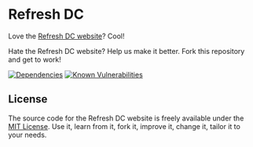 # Refresh DC

Love the [Refresh DC website](https://refresh-dc.org)? Cool!

Hate the Refresh DC website? Help us make it better. Fork this repository and get to work!

[![Dependencies](https://img.shields.io/depfu/jgarber623/refresh-dc.org.svg?style=flat-square)](https://depfu.com/github/jgarber623/refresh-dc.org)
[![Known Vulnerabilities](https://snyk.io/test/github/jgarber623/refresh-dc.org/badge.svg?style=flat-square)](https://snyk.io/test/github/jgarber623/refresh-dc.org)

## License

The source code for the Refresh DC website is freely available under the [MIT License](http://opensource.org/licenses/MIT). Use it, learn from it, fork it, improve it, change it, tailor it to your needs.
